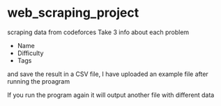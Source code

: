 # web_scraping_project
scraping data from codeforces 
Take 3 info about each problem
- Name
- Difficulty
- Tags

and save the result in a CSV file, I have uploaded an example file after running the proagram 

If you run the program again it will output another file with different data
